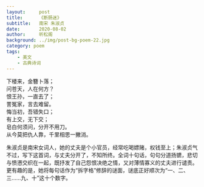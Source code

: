 ```yaml
---
layout:     post
title:      《断肠迷》
subtitle:   南宋 朱淑贞
date:       2020-08-02
author:     听松阁
background: ../img/post-bg-poem-22.jpg
category: poem
tags:
    - 美文
    - 古典诗词
---
```


下楼来，金簪卜落；<br>
问苍天，人在何方？<br>
恨王孙，一直去了；<br>
詈冤家，言去难留。<br>
悔当初，吾错失口；<br>
有上交，无下交；<br>
皂白何须问，分开不用刀。<br>
从今莫把仇人靠，千里相思一撇消。<br>


朱淑贞是南宋女词人，她的丈夫是个小官员，经常吃喝嫖赌，权钱至上；朱淑贞气不过，写下这首词，与丈夫分开了，不知所终。全词十句话，句句分道扬镳，悲切与愤懑交织在一起，既抒发了自己怨恨决绝之情，又对薄情寡义的丈夫进行谴责。更有趣的是，她将每句话作为“拆字格”修辞的谜面，谜底正好顺次为“一、二、三……九、十”这十个数字。
